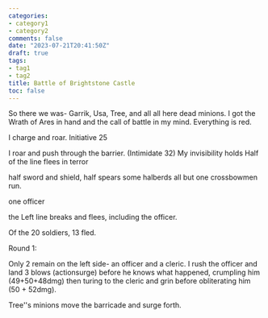 ```yaml
---
categories:
- category1
- category2
comments: false
date: "2023-07-21T20:41:50Z"
draft: true
tags:
- tag1
- tag2
title: Battle of Brightstone Castle
toc: false
---
```



<!--more-->


So there we was- Garrik, Usa, Tree, and all all here dead minions. I got the Wrath of Ares in hand and the call of battle in my mind. Everything is red.

I charge and roar.
Initiative 25



I roar and push through the barrier. (Intimidate 32)
My invisibility holds
Half of the line flees in terror

half sword and shield, half spears
some halberds
all but one crossbowmen run.


one officer

the Left line breaks and flees, including the officer.

Of the 20 soldiers, 13 fled.

Round 1:

Only 2 remain on the left side- an officer and a cleric. I rush the officer and land 3 blows (actionsurge) before he knows what happened, crumpling him (49+50+48dmg)
then turing to the cleric and grin before obliterating him (50 + 52dmg).

Tree''s minions move the barricade and surge forth.


